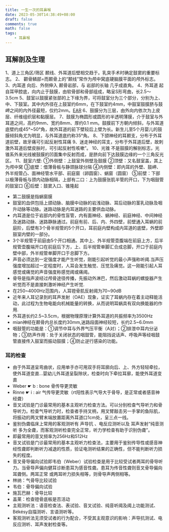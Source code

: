 ```yaml
---
title: 一生一次的耳鼻喉
date: 2023-05-30T14:38:49+08:00
draft: false
comments: true
math: false
tags:
    - 耳鼻喉
---
```

## 耳解剖及生理
1、道上三角区/筛区 颞线、外耳道后壁相交趋于。乳突手术时确定鼓窦的重要标志。
2、 颧骨鳞部=而颞骨上的“颞线”常作为颅中窝底硬脑膜平面的颅外标志。
3、内耳道 向后、外侧伸入 颞骨岩部，与 岩部的长轴 几乎成直角。
4、外耳道 起自耳甲腔底，向内止于鼓膜，由软骨部和骨部组成，略呈S形弯曲，长2.5～3.5cm
5、鼓室以鼓膜紧张部的上下缘为界，可将鼓室分为三个部分，分别为上、中、下鼓室。其中内外径在上鼓室约6mm，在下鼓室约4mm，中鼓室鼓膜脐与鼓岬之间的内外径最短，仅约2mm。[EAR](https://pic4.zhimg.com/v2-b8a51e54252d4f40f228084b48f75173_b.jpg)
6、鼓膜分为三层，由外向内依次为上皮层、纤维组织层和黏膜层。
7、鼓膜为椭圆形或圆形的半透明薄膜，介于鼓室与外耳道之间，高约9mm、宽约8mm、厚约0.1 mm。鼓膜前下方朝内倾斜，与外耳道底壁约成45°~50°角，故外耳道的前下壁较后上壁为长。新生儿至5个月婴儿的鼓膜倾斜角尤为明显，与外耳道底约称35°角。
8、下颌神经的耳颞支，分布于外耳道前壁，故牙痛可引起反射性耳痛
9、迷走神经的耳支，分布于外耳道后壁，故刺激外耳道后壁皮肤时，可引起反射性咳嗽”。
10、光锥 不是鼓膜的解剖标志，光锥系外来光线被鼓膜的凹面集中反射而成，是脐向前下达鼓膜边缘的一个三角反光区。
11、⿎室六壁:
①外侧壁：上⿎室外侧壁及⿎膜
②顶壁：⼜名⿎室盖，其上为颅中窝
③底壁：借薄⻣板与静颈脉球分隔
④内侧壁：即内⽿的外壁、⿎岬、外半规管凸、⾯神经管⽔平部、前庭窗（卵圆窗）、蜗窗（圆窗）
⑤前壁：下部以极薄⻣板与颈内动脉相隔，上部有⼆⼝：上为⿎膜张肌半管的开⼝，下为咽⿎管的⿎室⼝
⑥后壁：⿎窦⼊⼝、锥隆起
- 第二鼓膜是指蜗窗膜
- 鼓室的血供包括上颌动脉、脑膜中动脉的岩浅动脉、耳后动脉的茎乳动脉及咽升动脉等动脉。迷路动脉是内耳迷路的主要供血动脉。
- 内耳道是位于岩部内的骨性盲管，内有面神经、蜗神经、前庭神经、中间神经及迷路动脉、迷路静脉通过。前庭有前、后、内、外四壁，前壁通入耳蜗的前庭阶，后壁有3个骨半规管的5个开口，耳前庭内壁构成内耳道的底壁，外壁即鼓室内壁的一部分。
- 3个半规管于前庭由5个开口相通。其中上、外半规管壶腹端在前庭上方，后半规管壶腹端开口在前庭后下方，上、后半规管单脚汇合成总脚，开口于前庭内壁中部，外半规管单脚开口于总脚下方。
- 声音必须达到一定强度才能产生听觉，刚能引起听觉的最小声强称听阈.当声压强度增加超过一定程度时，人耳会发生触觉、压觉及痛觉。这一刚能引起人耳感觉或痛觉的声音强度称感觉阈或痛阈。
- 骨导是指声波经过颅骨途径传播，先振动外淋巴，然后激动耳蜗的螺旋器产生听觉而不是直接刺激听神经产生听觉.
- 在250~4000Hz范围内，人耳镫骨肌反射阈为70~90dB
- 近年来人耳记录到的耳声发射（OAE）现象，证实了耳蜗内存在着主动释能活动，此过程为生物电能向机械能量的转换，从而说明耳蜗具有双向换能器的作用.
- 外耳道长约2.5~3.5cm，根据物理原理计算外耳道的共振频率为3500Hz
- mian神经在颞骨内总长度约30mm,迷路段面神经较短，长约2.5~6.0mm
- 咽鼓管的功能是：①调节中耳与外界气压平衡（A对）；②排泄中耳内分泌物；③防声作用：处于关闭状态的咽鼓管，能阻挡说话声、呼吸声等经咽鼓管直接传入鼓室而振动鼓膜；④防止逆行感染的功能。
### 耳的检查
- 由于外耳道呈弯曲状，应用单手亦可用双手将耳廓向后、上、外方轻轻牵拉，使外耳道变直…婴幼儿外耳道呈裂隙状，检查时向下牵拉耳廓，能使外耳道变直
- Weber  ☛  b  :  bone    骨传导更灵敏
- Rinne   ☛   i   :  air        气传导更灵敏（rt阳性表示气导大于骨导，是正常或者感音神经聋）
- 音叉试验是门诊最常用的基本主观听力检查方法。可以分别检查气导听力和骨导听力。检查气导听力时，检查者手持叉柄，用叉臂敲击另一手掌的鱼际肌，将振动的两叉臂末端放置距离外耳道口1cm处，呈三点一线。
- 鉴别伪聋临床上常用的客观测听有 声导抗 、电反应测听以及  耳声发射“纯音测听 多为全聋，而客观测听检查完全正常，听力学检查有助于识别伪聋”。
- 即最常用的音叉频率为256Hz和512Hz
- 音叉试验是门诊最常用的基本主观听力检查法，主要用于鉴别传导性或感音神经性聋即判断听力减退的性质，验证电测听结果的正确性，但不能判断听力损失的程度。
- 音叉骨导偏向试验即韦伯（Weber）试验检查是用于比较受试者两耳的骨导听力。当骨导声偏向健耳诊断患耳为感音性聋。患耳为传音性聋则音叉骨导偏向耳聋侧。两耳正常 或两耳听力损失相等，则骨导声两侧相等。
- 林纳：气骨导比较试验
- 韦伯：骨导偏向试验
- 施瓦巴赫：骨导比较
- 盖莱：检查镫骨底板是否活动
- 主观测听法：语音检查法、表试验、音叉试验、纯音听阈及阈上功能测试、Békésy自描测听、言语测听等。
- 客观测听法无须受试者的行为配合，不受其主观意识的影响：声导抗测试、电反应测听、耳声发射检查等。